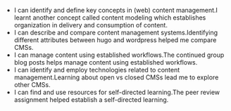 - I can identify and define key concepts in (web) content management.I learnt another concept called content modeling which establishes organization in delivery and consumption of content.
- I can describe and compare content management systems.Identifying different attributes between hugo and wordpress helped me compare CMSs.
- I can manage content using established workflows.The continued group blog posts helps manage content using established workflows.
- I can identify and employ technologies related to content management.Learning about open vs closed CMSs lead me to explore other CMSs.
- I can find and use resources for self-directed learning.The peer review assignment helped establish a self-directed learning.
